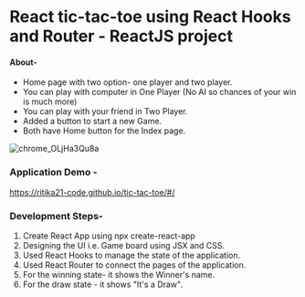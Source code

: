 # React tic-tac-toe using React Hooks and Router - ReactJS project

#### About-
- Home page with two option- one player and two player.
- You can play with computer in One Player (No AI so chances of your win is much more)
- You can play with your friend in Two Player.
- Added a button to start a new Game.
- Both have Home button for the Index page.


![chrome_OLjHa3Qu8a](https://user-images.githubusercontent.com/83175713/184535239-57a3d0a3-3e0a-4c2a-981d-1f633327e9a8.gif)

### Application Demo -

https://ritika21-code.github.io/tic-tac-toe/#/

### Development Steps-
 1. Create React App using npx create-react-app
 2. Designing the UI i.e. Game board using JSX and CSS.
 3. Used React Hooks to manage the state of the application.
 4. Used React Router to connect the pages of the application.
 5. For the winning state- it shows the Winner's name.
 6. For the draw state - it shows "It's a Draw".
